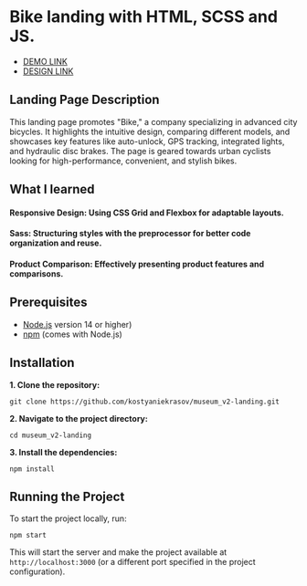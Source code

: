 # Bike landing with HTML, SCSS and JS.

- [DEMO LINK](https://kostyaniekrasov.github.io/bike-landing/)
- [DESIGN LINK](https://www.figma.com/design/NZQAIydtHo5QkINyGLHNcq/BIKE-New-Version?node-id=0-1)

## Landing Page Description
This landing page promotes "Bike," a company specializing in advanced city bicycles.
It highlights the intuitive design, comparing different models, and showcases key features like auto-unlock, GPS tracking, integrated lights, and hydraulic disc brakes. 
The page is geared towards urban cyclists looking for high-performance, convenient, and stylish bikes.

## What I learned
 #### Responsive Design: Using CSS Grid and Flexbox for adaptable layouts.
 #### Sass: Structuring styles with the preprocessor for better code organization and reuse.
 #### Product Comparison: Effectively presenting product features and comparisons.

## Prerequisites

- [Node.js](https://nodejs.org/) version 14 or higher)
- [npm](https://www.npmjs.com/) (comes with Node.js)

## Installation

**1. Clone the repository:**
```
git clone https://github.com/kostyaniekrasov/museum_v2-landing.git
```

**2. Navigate to the project directory:**
```
cd museum_v2-landing
```
**3. Install the dependencies:**
```
npm install
```
## Running the Project

To start the project locally, run:
```
npm start
```

This will start the server and make the project available at `http://localhost:3000` (or a different port specified in the project configuration).
